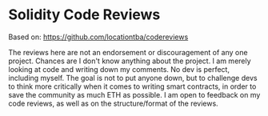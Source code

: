 # Solidity Code Reviews

Based on: https://github.com/locationtba/codereviews

The reviews here are not an endorsement or discouragement of any one project. Chances are I don't know anything about the project. I am merely looking at code and writing down my comments. No dev is perfect, including myself. The goal is not to put anyone down, but to challenge devs to think more critically when it comes to writing smart contracts, in order to save the community as much ETH as possible. I am open to feedback on my code reviews, as well as on the structure/format of the reviews.
